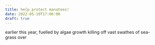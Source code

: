 ```yaml
---
title: help protect manatees!
date: 2022-05-10T17:06:00
draft: true
---
```


earlier this year, fuelled by algae growth killing off vast swathes of sea-grass
over
